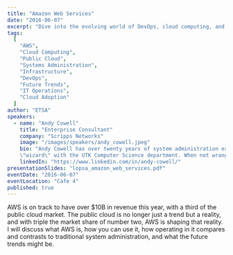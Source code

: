 ```yaml
---
title: "Amazon Web Services"
date: "2016-06-07"
excerpt: "Dive into the evolving world of DevOps, cloud computing, and the shifting role of system administrators in an industry moving from pets to cattle."
tags:
  [
    "AWS",
    "Cloud Computing",
    "Public Cloud",
    "Systems Administration",
    "Infrastructure",
    "DevOps",
    "Future Trends",
    "IT Operations",
    "Cloud Adoption"
  ]
author: "ETSA"
speakers:
  - name: "Andy Cowell"
    title: "Enterprise Consultant"
    company: "Scripps Networks"
    image: "/images/speakers/andy_cowell.jpeg"
    bio: "Andy Cowell has over twenty years of system administration experience in a variety of environments.  Currently, he works for Scripps Networks as the manager of the Application Engineering and Automation group, which is responsible for a large number and wide variety of environments, from legacy Windows apps, to DevOps-style Linux web deployments, both on-prem and in the cloud.  He has been responsible for some of the top destinations on the Internet, such as HGTV.com, Dilbert.com, and Metallica.com.  In the past, he has worn many hats,from networking admin to full-time developer, and cut his teeth as a
    \"wizard\" with the UTK Computer Science department. When not wrangling systems, he solders microcontrollers, paints toy soldiers, drinks bourbon, smokes pipes, and rolls 20s."
    linkedIn: "https://www.linkedin.com/in/andy-cowell/"
presentationSlides: "lopsa_amazon_web_services.pdf"
eventDate: "2016-06-07"
eventLocation: "Cafe 4"
published: true
---
```


AWS is on track to have over $10B in revenue this year, with a third of the public cloud market. The public cloud is no longer just a trend but a reality, and with triple the market share of number two, AWS is shaping that reality. I will discuss what AWS is, how you can use it, how operating in it compares and contrasts to traditional system administration, and what the future trends might be.
